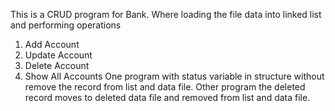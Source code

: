 This is a CRUD program for Bank.
Where loading the file data into linked list and performing operations 
1. Add Account
2. Update Account
3. Delete Account
4. Show All Accounts
One program with status variable in structure without remove the record from list and data file.
Other program the deleted record moves to deleted data file and  removed from list and data file.
